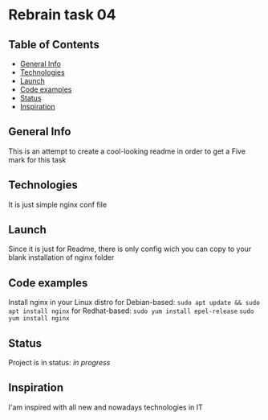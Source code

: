 # Rebrain task 04

## Table of Contents
* [General Info](#general-info)
* [Technologies](#Technologies)
* [Launch](#Launch)
* [Code examples](#code-examples)
* [Status](#Status)
* [Inspiration](#Inspiration)


## General Info
This is an attempt to create a cool-looking readme in order to get a Five mark for this task

## Technologies
It is just simple nginx conf file

## Launch
Since it is just for Readme, there is only config wich you can copy to your blank installation of nginx folder

## Code examples
Install nginx in your Linux distro
for Debian-based:
`sudo apt update && sudo apt install nginx`
for Redhat-based:
`sudo yum install epel-release`
`sudo yum install nginx`

## Status
Project is in status: _in progress_

## Inspiration
I'am inspired with all new and nowadays technologies in IT
